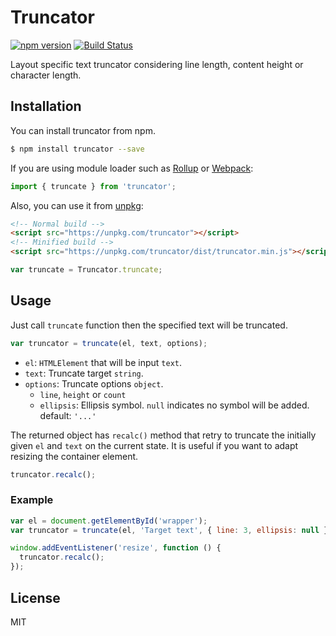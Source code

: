 # Truncator
[![npm version](https://badge.fury.io/js/truncator.svg)](https://badge.fury.io/js/truncator)
[![Build Status](https://travis-ci.org/ktsn/truncator.svg?branch=master)](https://travis-ci.org/ktsn/truncator)

Layout specific text truncator considering line length, content height or character length.

## Installation
You can install truncator from npm.

```sh
$ npm install truncator --save
```

If you are using module loader such as [Rollup](http://rollupjs.org/) or [Webpack](https://webpack.github.io/):

```js
import { truncate } from 'truncator';
```

Also, you can use it from [unpkg](https://unpkg.com):

```html
<!-- Normal build -->
<script src="https://unpkg.com/truncator"></script>
<!-- Minified build -->
<script src="https://unpkg.com/truncator/dist/truncator.min.js"></script>
```

```js
var truncate = Truncator.truncate;
```

## Usage

Just call `truncate` function then the specified text will be truncated.

```js
var truncator = truncate(el, text, options);
```

- `el`: `HTMLElement` that will be input `text`.
- `text`: Truncate target `string`.
- `options`: Truncate options `object`.
  - `line`, `height` or `count`
  - `ellipsis`: Ellipsis symbol. `null` indicates no symbol will be added. default: `'...'`

The returned object has `recalc()` method that retry to truncate the initially given `el` and `text` on the current state. It is useful if you want to adapt resizing the container element.

```js
truncator.recalc();
```

### Example

```js
var el = document.getElementById('wrapper');
var truncator = truncate(el, 'Target text', { line: 3, ellipsis: null });

window.addEventListener('resize', function () {
  truncator.recalc();
});
```

## License

MIT
